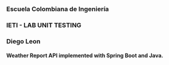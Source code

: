 ### Escuela Colombiana de Ingeniería

### IETI - LAB UNIT TESTING

### Diego Leon

#### Weather Report API implemented with Spring Boot and Java.




